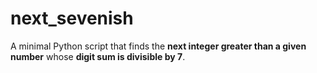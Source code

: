 # next_sevenish
A minimal Python script that finds the **next integer greater than a given number** whose **digit sum is divisible by 7**.
